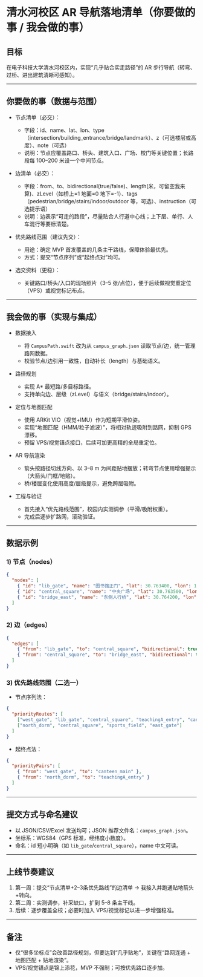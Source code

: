 # 清水河校区 AR 导航落地清单（你要做的事 / 我会做的事）

## 目标
在电子科技大学清水河校区内，实现“几乎贴合实走路径”的 AR 步行导航（转弯、过桥、进出建筑清晰可感知）。

---

## 你要做的事（数据与范围）
- 节点清单（必交）：
  - 字段：id、name、lat、lon、type（intersection/building_entrance/bridge/landmark）、z（可选楼层或高度）、note（可选）
  - 说明：节点应覆盖路口、桥头、建筑入口、广场、校门等关键位置；长路段每 100–200 米设一个中间节点。

- 边清单（必交）：
  - 字段：from、to、bidirectional(true/false)、length(米，可留空我来算)、zLevel（如桥上=1 地面=0 地下=-1）、tags（pedestrian/bridge/stairs/indoor/outdoor 等，可选）、instruction（可选提示语）
  - 说明：边表示“可走的路段”，尽量贴合人行道中心线；上下层、单行、人车混行等要标清楚。

- 优先路线范围（建议先交）：
  - 用途：确定 MVP 首发覆盖的几条主干路线，保障体验最优先。
  - 方式：提交“节点序列”或“起终点对”均可。

- 选交资料（更稳）：
  - 关键路口/桥头/入口的现场照片（3–5 张/点位），便于后续做视觉重定位（VPS）或视觉标记布点。

---

## 我会做的事（实现与集成）
- 数据接入
  - 将 `CampusPath.swift` 改为从 `campus_graph.json` 读取节点/边，统一管理路网数据。
  - 校验节点/边引用一致性，自动补长（length）与基础语义。

- 路径规划
  - 实现 A* 最短路/多目标路径。
  - 支持单向边、层级（zLevel）与语义（bridge/stairs/indoor）。

- 定位与地图匹配
  - 使用 ARKit VIO（视觉+IMU）作为短期平滑位姿。
  - 实现“地图匹配（HMM/粒子滤波）”，将相对轨迹吸附到路网，抑制 GPS 漂移。
  - 预留 VPS/视觉锚点接口，后续可加更高精的全局重定位。

- AR 导航渲染
  - 箭头按路径切线方向、以 3–8 m 为间距贴地摆放；转弯节点使用增强提示（大箭头/门框/地贴）。
  - 桥/楼层变化使用高度/层级提示，避免跨层吸附。

- 工程与验证
  - 首先接入“优先路线范围”，校园内实测调参（平滑/吸附权重）。
  - 完成后逐步扩路网，滚动验证。

---

## 数据示例

### 1) 节点（nodes）
```json
{
  "nodes": [
    { "id": "lib_gate", "name": "图书馆正门", "lat": 30.763400, "lon": 103.925400, "type": "building_entrance", "z": 0 },
    { "id": "central_square", "name": "中央广场", "lat": 30.763500, "lon": 103.926500, "type": "intersection", "z": 0 },
    { "id": "bridge_east", "name": "东侧人行桥", "lat": 30.764200, "lon": 103.927100, "type": "bridge", "z": 1 }
  ]
}
```

### 2) 边（edges）
```json
{
  "edges": [
    { "from": "lib_gate", "to": "central_square", "bidirectional": true, "length": 150, "zLevel": 0, "tags": ["pedestrian"], "instruction": "直行150米到中央广场" },
    { "from": "central_square", "to": "bridge_east", "bidirectional": true, "length": 180, "zLevel": 1, "tags": ["pedestrian", "bridge"], "instruction": "上桥后向东直行" }
  ]
}
```

### 3) 优先路线范围（二选一）
- 节点序列法：
```json
{
  "priorityRoutes": [
    ["west_gate", "lib_gate", "central_square", "teachingA_entry", "canteen_main"],
    ["north_dorm", "central_square", "sports_field", "east_gate"]
  ]
}
```

- 起终点法：
```json
{
  "priorityPairs": [
    { "from": "west_gate", "to": "canteen_main" },
    { "from": "north_dorm", "to": "teachingA_entry" }
  ]
}
```

---

## 提交方式与命名建议
- 以 JSON/CSV/Excel 发送均可；JSON 推荐文件名：`campus_graph.json`。
- 坐标系：WGS84（GPS 标准，经纬度小数度）。
- 命名：id 短小明确（如 `lib_gate`/`central_square`），name 中文可读。

---

## 上线节奏建议
1) 第一周：提交“节点清单+2–3条优先路线”的边清单 → 我接入并跑通贴地箭头+转向。
2) 第二周：实测调参，补采缺口，扩到 5–8 条主干线。
3) 后续：逐步覆盖全校；必要时加入 VPS/视觉标记以进一步增强稳准。

---

## 备注
- 仅“很多坐标点”会改善路径规划，但要达到“几乎贴地”，关键在“路网连通 + 地图匹配 + 贴地渲染”。
- VPS/视觉锚点是锦上添花，MVP 不强制；可按优先路口逐步加。


